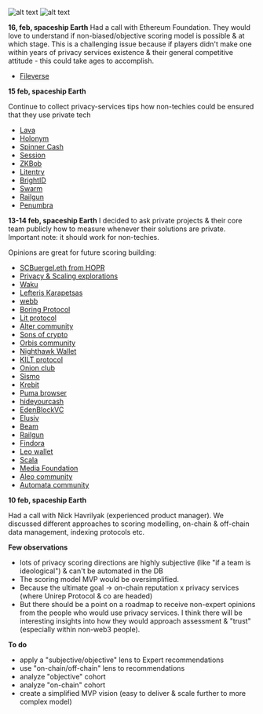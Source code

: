 ![alt text](https://github.com/Msiusko/web3privacy/blob/main/Web3privacynowplatform/Staticobjects/Screenshot%202023-02-10%20at%2015.46.03.png?raw=true)
![alt text](https://github.com/Msiusko/web3privacy/blob/main/Web3privacynowplatform/Staticobjects/Screenshot%202023-02-10%20at%2015.43.36.png?raw=true)

**16, feb, spaceship Earth**
Had a call with Ethereum Foundation. They would love to understand if non-biased/objective scoring model is possible & at which stage.
This is a challenging issue because if players didn't make one within years of privacy services existence & their general competitive attitude - this could take ages to accomplish. 

- [Fileverse](https://twitter.com/miroyato/status/1626222748707225602)

**15 feb, spaceship Earth**

Continue to collect privacy-services tips how non-techies could be ensured that they use private tech
- [Lava](https://twitter.com/lavanetxyz/status/1625781267110264832)
- [Holonym](https://twitter.com/NanakNihal/status/1625655312832135168)
- [Spinner Cash](https://twitter.com/spnrapp/status/1625666410612506625)
- [Session](https://twitter.com/session_app/status/1625712450875326465)
- [ZKBob](https://twitter.com/koal_/status/1625752877095436288)
- [Litentry](https://twitter.com/KariSays_wen/status/1625861241536413696)
- [BrightID](https://twitter.com/bitsikka/status/1625853432925130753)
- [Swarm](https://twitter.com/ethswarm/status/1625836528499818497)
- [Railgun](https://twitter.com/tsu_kareta/status/1625864200504442882)
- [Penumbra](https://discord.com/channels/824484045370818580/824484046335246348/1075421328317874176)

**13-14 feb, spaceship Earth**
I decided to ask private projects & their core team publicly how to measure whenever their solutions are private. Important note: it should work for non-techies.

Opinions are great for future scoring building:

- [SCBuergel.eth from HOPR](https://twitter.com/SCBuergel/status/1625424568314654723)
- [Privacy & Scaling explorations](https://discord.com/channels/943612659163602974/956556086767403038/1075178542465306644)
- [Waku](https://twitter.com/waku_org/status/1625276654624075778)
- [Lefteris Karapetsas](https://twitter.com/LefterisJP/status/1625269056365363200)
- [webb](https://twitter.com/webbprotocol/status/1625332620942008320)
- [Boring Protocol](https://twitter.com/BoringProtocol/status/1625322766462500864)
- [Lit protocol](https://twitter.com/LitProtocol/status/1625322308821811203)
- [Alter community](https://twitter.com/AnewbiZ007/status/1625278499606106112)
- [Sons of crypto](https://twitter.com/web3d3v/status/1625476576811839496)
- [Orbis community](https://twitter.com/BaptisteGreve/status/1625475768946946049)
- [Nighthawk Wallet](https://twitter.com/aiyadt/status/1625484422936989697)
- [KILT protocol](https://twitter.com/ingoruebe/status/1625500194816266240)
- [Onion club](https://twitter.com/onionclub_io/status/1625501848189939719)
- [Sismo](https://twitter.com/dhadrien_/status/1625488518696022019)
- [Krebit](https://twitter.com/KrebitID/status/1625508542391234565)
- [Puma browser](https://twitter.com/PumaBrowser/status/1625506944613249029)
- [hideyourcash](https://twitter.com/hideyourcash/status/1625509914805239808)
- [EdenBlockVC](https://twitter.com/cleanunicorn/status/1625513229152665600)
- [Elusiv](https://twitter.com/elusivprivacy/status/1625517643481374721)
- [Beam](https://twitter.com/maxnflaxl/status/1625518069769543683)
- [Railgun](https://twitter.com/therealjmj/status/1625581000829853734)
- [Findora](https://twitter.com/PaganD/status/1625618088640274432)
- [Leo wallet](https://twitter.com/theLeoWallet/status/1625620029076291585)
- [Scala](https://twitter.com/ScalaHQ/status/1625554059821256714)
- [Media Foundation](https://twitter.com/Media_FDN/status/1625558638608715800)
- [Aleo community](https://discord.com/channels/700454073459015690/700465638937722951/1075174751510732870)
- [Automata community](https://discord.com/channels/812990347114315786/812990347114315789/1075175812875161611)

**10 feb, spaceship Earth**

Had a call with Nick Havrilyak (experienced product manager). We discussed different approaches to scoring modelling, on-chain & off-chain data management, indexing protocols etc.

**Few observations**
- lots of privacy scoring directions are highly subjective (like "if a team is ideological") & can't be automated in the DB
- The scoring model MVP would be oversimplified.
- Because the ultimate goal -> on-chain reputation x privacy services (where Unirep Protocol & co are headed)
- But there should be a point on a roadmap to receive non-expert opinions from the people who would use privacy services. I think there will be interesting insights into how they would approach assessment & "trust" (especially within non-web3 people).

**To do**
- apply a "subjective/objective" lens to Expert recommendations
- use "on-chain/off-chain" lens to recommendations
- analyze "objective" cohort
- analyze "on-chain" cohort
- create a simplified MVP vision (easy to deliver & scale further to more complex model)
